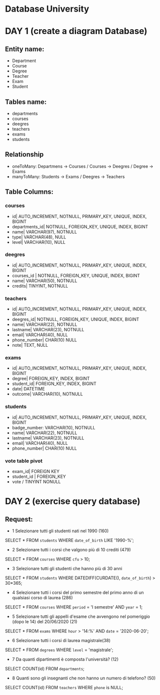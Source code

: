<!--

Modellizzare la struttura di un database per memorizzare tutti i dati riguardanti una università:
- sono presenti diversi Dipartimenti (es.: Lettere e Filosofia, Matematica, Ingegneria ecc.);
- ogni Dipartimento offre più Corsi di Laurea (es.: Civiltà e Letterature Classiche, Informatica, Ingegneria Elettronica ecc..)
- ogni Corso di Laurea prevede diversi Corsi (es.: Letteratura Latina, Sistemi Operativi 1, Analisi Matematica 2 ecc.);
- ogni Corso può essere tenuto da diversi Insegnanti;
- ogni Corso prevede più appelli d'Esame;
- ogni Studente è iscritto ad un solo Corso di Laurea;
- ogni Studente può iscriversi a più appelli di Esame;
- per ogni appello d'Esame a cui lo Studente ha partecipato, è necessario memorizzare il voto ottenuto, anche se non sufficiente.

-->

# Database University

# DAY 1 (create a diagram Database)

## Entity name:
- Department
- Course
- Degree
- Teacher
- Exam
- Student

## Tables name: 
- departments
- courses
- deegres
- teachers
- exams
- students


## Relationship
- oneToMany: Departmens -> Courses / Courses -> Deegres / Degree -> Exams
- manyToMany: Students -> Exams / Deegres -> Teachers


## Table Columns: 


### courses
- id| AUTO_INCREMENT, NOTNULL, PRIMARY_KEY, UNIQUE, INDEX, BIGINT
- departments_id| NOTNULL, FOREIGN_KEY, UNIQUE, INDEX, BIGINT
- name| VARCHAR(97), NOTNULL
- type| VARCHAR(48), NULL
- level| VARCHAR(10), NULL


### deegres
- id| AUTO_INCREMENT, NOTNULL, PRIMARY_KEY, UNIQUE, INDEX, BIGINT
- courses_id | NOTNULL, FOREIGN_KEY, UNIQUE, INDEX, BIGINT
- name| VARCHAR(50), NOTNULL
- credits| TINYINT, NOTNULL


### teachers
- id| AUTO_INCREMENT, NOTNULL, PRIMARY_KEY, UNIQUE, INDEX, BIGINT
- deegres_id|  NOTNULL, FOREIGN_KEY, UNIQUE, INDEX, BIGINT
- name| VARCHAR(22), NOTNULL
- lastname| VARCHAR(23), NOTNULL
- email| VARCHAR(40), NULL
- phone_number| CHAR(10) NULL
- note| TEXT, NULL


### exams
- id| AUTO_INCREMENT, NOTNULL, PRIMARY_KEY, UNIQUE, INDEX, BIGINT
- degree| FOREIGN_KEY, INDEX, BIGINT
- student_id| FOREIGN_KEY, INDEX, BIGINT
- date| DATETIME
- outcome| VARCHAR(10), NOTNULL


### students
- id| AUTO_INCREMENT, NOTNULL, PRIMARY_KEY, UNIQUE, INDEX, BIGINT
- badge_number: VARCHAR(10), NOTNULL
- name| VARCHAR(22), NOTNULL
- lastname| VARCHAR(23), NOTNULL
- email| VARCHAR(40), NULL
- phone_number| CHAR(10) NULL


### vote table pivot
- exam_id| FOREIGN KEY
- student_id | FOREIGN_KEY
- vote / TINYINT NONULL

<!-- 

DAY 2

Dopo aver creato un nuovo database nel vostro phpMyAdmin e aver importato lo schema allegato, eseguite le query del file allegato.

Cosa consegnare?
Dopo aver testato le vostre query con phpMyAdmin, riportatele in un file .md e caricatelo nella vostra repo.

NOTA:
- importate il database usando il file che vi ho passato qui sotto esattamente cosí come é.
- NON decomprimete il file prima di importarlo.

STEPS:
- Avvia MAMP
- Vai alla pagine di PHPMYADMIN visitando la webstart page di mamp > tools > phpmyadmin
- Nella sidebar di PHPMYADMIN clicca su new per creare un nuovo database, dagli il nome e clicca su create
- Clicca sulla sidebar sul nome del db appena creato
- nel menu in alto cerca la voce import
- clicca su choose file e seleziona il file db_university.sql.gz
- clicca su go in fondo alla pagina

-->

# DAY 2 (exercise query database)

## Request:

- 1 Selezionare tutti gli studenti nati nel 1990 (160)

SELECT *
FROM `students`
WHERE `date_of_birth`
LIKE '1990-%';


- 2 Selezionare tutti i corsi che valgono più di 10 crediti (479)

SELECT *
FROM `courses`
WHERE `cfu` > 10;


- 3 Selezionare tutti gli studenti che hanno più di 30 anni

SELECT *
FROM `students`
WHERE DATEDIFF(CURDATE(), `date_of_birth`) > 30*365;


- 4 Selezionare tutti i corsi del primo semestre del primo anno di un qualsiasi corso di laurea (286)

SELECT *
FROM `courses`
WHERE `period` = 'I semestre' AND `year` = 1;


- 5 Selezionare tutti gli appelli d'esame che avvengono nel pomeriggio (dopo le 14) del 20/06/2020 (21)

SELECT *
FROM `exams`
WHERE `hour` > '14:%' AND `date` = '2020-06-20';


- 6 Selezionare tutti i corsi di laurea magistrale(38)

SELECT *
FROM `degrees`
WHERE `level` = 'magistrale';


- 7 Da quanti dipartimenti è composta l'università? (12)

SELECT COUNT(id)
FROM `departments`;


- 8 Quanti sono gli insegnanti che non hanno un numero di telefono? (50)

SELECT COUNT(id)
FROM `teachers`
WHERE `phone` is NULL;